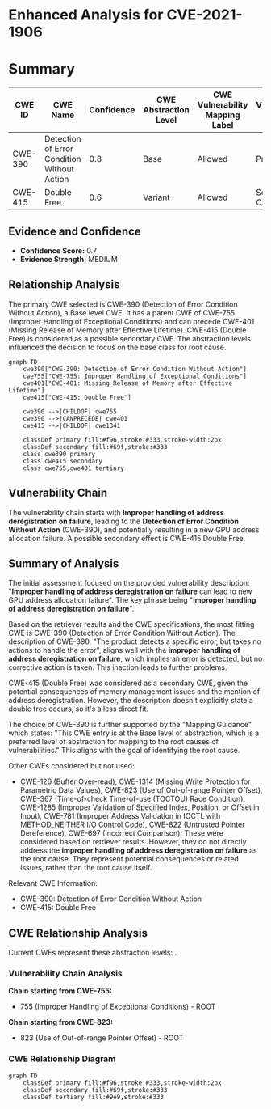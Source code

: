 # Enhanced Analysis for CVE-2021-1906

# Summary
| CWE ID | CWE Name | Confidence | CWE Abstraction Level | CWE Vulnerability Mapping Label | CWE-Vulnerability Mapping Notes |
|---|---|---|---|---|---|
| CWE-390 | Detection of Error Condition Without Action | 0.8 | Base | Allowed | Primary CWE |
| CWE-415 | Double Free | 0.6 | Variant | Allowed | Secondary Candidate |

## Evidence and Confidence

*   **Confidence Score:** 0.7
*   **Evidence Strength:** MEDIUM

## Relationship Analysis
The primary CWE selected is CWE-390 (Detection of Error Condition Without Action), a Base level CWE. It has a parent CWE of CWE-755 (Improper Handling of Exceptional Conditions) and can precede CWE-401 (Missing Release of Memory after Effective Lifetime). CWE-415 (Double Free) is considered as a possible secondary CWE. The abstraction levels influenced the decision to focus on the base class for root cause.

```mermaid
graph TD
    cwe390["CWE-390: Detection of Error Condition Without Action"]
    cwe755["CWE-755: Improper Handling of Exceptional Conditions"]
    cwe401["CWE-401: Missing Release of Memory after Effective Lifetime"]
    cwe415["CWE-415: Double Free"]

    cwe390 -->|CHILDOF| cwe755
    cwe390 -->|CANPRECEDE| cwe401
    cwe415 -->|CHILDOF| cwe1341

    classDef primary fill:#f96,stroke:#333,stroke-width:2px
    classDef secondary fill:#69f,stroke:#333
    class cwe390 primary
    class cwe415 secondary
    class cwe755,cwe401 tertiary
```

## Vulnerability Chain
The vulnerability chain starts with **Improper handling of address deregistration on failure**, leading to the **Detection of Error Condition Without Action** (CWE-390), and potentially resulting in a new GPU address allocation failure. A possible secondary effect is CWE-415 Double Free.

## Summary of Analysis
The initial assessment focused on the provided vulnerability description: "**Improper handling of address deregistration on failure** can lead to new GPU address allocation failure". The key phrase being "**Improper handling of address deregistration on failure**".

Based on the retriever results and the CWE specifications, the most fitting CWE is CWE-390 (Detection of Error Condition Without Action). The description of CWE-390, "The product detects a specific error, but takes no actions to handle the error", aligns well with the **improper handling of address deregistration on failure**, which implies an error is detected, but no corrective action is taken. This inaction leads to further problems.

CWE-415 (Double Free) was considered as a secondary CWE, given the potential consequences of memory management issues and the mention of address deregistration. However, the description doesn't explicitly state a double free occurs, so it's a less direct fit.

The choice of CWE-390 is further supported by the "Mapping Guidance" which states: "This CWE entry is at the Base level of abstraction, which is a preferred level of abstraction for mapping to the root causes of vulnerabilities." This aligns with the goal of identifying the root cause.

Other CWEs considered but not used:
*   CWE-126 (Buffer Over-read), CWE-1314 (Missing Write Protection for Parametric Data Values), CWE-823 (Use of Out-of-range Pointer Offset), CWE-367 (Time-of-check Time-of-use (TOCTOU) Race Condition), CWE-1285 (Improper Validation of Specified Index, Position, or Offset in Input), CWE-781 (Improper Address Validation in IOCTL with METHOD_NEITHER I/O Control Code), CWE-822 (Untrusted Pointer Dereference), CWE-697 (Incorrect Comparison): These were considered based on retriever results. However, they do not directly address the **improper handling of address deregistration on failure** as the root cause. They represent potential consequences or related issues, rather than the root cause itself.

Relevant CWE Information:
*   CWE-390: Detection of Error Condition Without Action
*   CWE-415: Double Free


## CWE Relationship Analysis

Current CWEs represent these abstraction levels: .


### Vulnerability Chain Analysis

**Chain starting from CWE-755:**
- 755 (Improper Handling of Exceptional Conditions) - ROOT


**Chain starting from CWE-823:**
- 823 (Use of Out-of-range Pointer Offset) - ROOT



### CWE Relationship Diagram

```mermaid
graph TD
    classDef primary fill:#f96,stroke:#333,stroke-width:2px
    classDef secondary fill:#69f,stroke:#333
    classDef tertiary fill:#9e9,stroke:#333
```